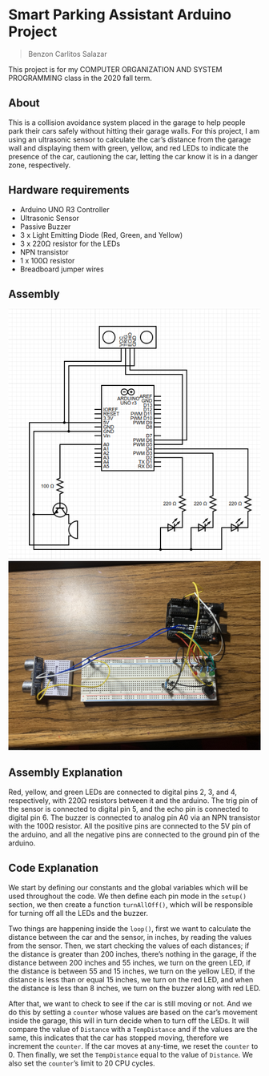 # Smart Parking Assistant Arduino Project
> Benzon Carlitos Salazar

This project is for my COMPUTER ORGANIZATION AND SYSTEM PROGRAMMING class in the 
2020 fall term.

## About
This is a collision avoidance system placed in the garage to help people park 
their cars safely without hitting their garage walls. For this project, I am 
using an ultrasonic sensor to calculate the car’s distance from the garage wall 
and displaying them with green, yellow, and red LEDs to indicate the presence 
of the car, cautioning the car, letting the car know it is in a danger zone, 
respectively.

## Hardware requirements
* Arduino UNO R3 Controller
* Ultrasonic Sensor
* Passive Buzzer
* 3 x Light Emitting Diode (Red, Green, and Yellow)
* 3 x 220Ω resistor for the LEDs
* NPN transistor
* 1 x 100Ω resistor
* Breadboard jumper wires

## Assembly
![assembly 1](src/imgs/assembly1.png)
![assembly 2](src/imgs/assembly2.jpg)

## Assembly Explanation
Red, yellow, and green LEDs are connected to digital pins 2, 3, and 4, 
respectively, with 220Ω resistors between it and the arduino. The trig pin of 
the sensor is connected to digital pin 5, and the echo pin is connected to 
digital pin 6. The buzzer is connected to analog pin A0 via an NPN transistor 
with the 100Ω resistor. All the positive pins are connected to the 5V pin of the 
arduino, and all the negative pins are connected to the ground pin of the arduino.

## Code Explanation
We start by defining our constants and the global variables which will be used 
throughout the code. We then define each pin mode in the ```setup()``` section, 
we then create a function ```turnAllOff()```, which will be responsible for 
turning off all the LEDs and the buzzer.

Two things are happening inside the ```loop()```, first we want to calculate the 
distance between the car and the sensor, in inches, by reading the values from 
the sensor. Then, we start checking the values of each distances; if the distance 
is greater than 200 inches, there’s nothing in the garage, if the distance 
between 200 inches and 55 inches, we turn on the green LED, if the distance is 
between 55 and 15 inches, we turn on the yellow LED, if the distance is less 
than or equal 15 inches, we turn on the red LED, and when the distance is less 
than 8 inches, we turn on the buzzer along with red LED. 

After that, we want to check to see if the car is still moving or not. And we 
do this by setting a ```counter``` whose values are based on the car’s movement 
inside the garage, this will in turn decide when to turn off the LEDs. It will compare 
the value of ```Distance``` with a ```TempDistance``` and if the values are the same, 
this indicates that the car has stopped moving, therefore we increment the 
```counter```. If the car moves at any-time, we reset the ```counter``` to 0. 
Then finally, we set the ```TempDistance``` equal to the value of ```Distance```. 
We also set the ```counter```’s limit to 20 CPU cycles.
